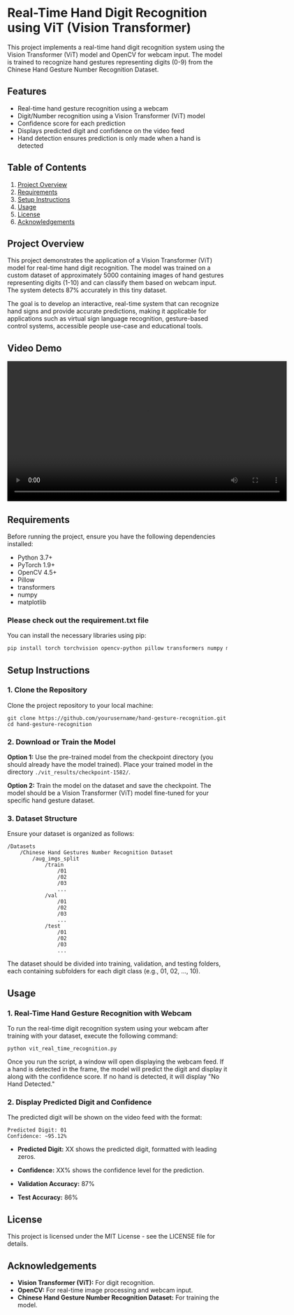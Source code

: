 # Real-Time Hand Digit Recognition using ViT (Vision Transformer)

This project implements a real-time hand digit recognition system using the Vision Transformer (ViT) model and OpenCV for webcam input. The model is trained to recognize hand gestures representing digits (0-9) from the Chinese Hand Gesture Number Recognition Dataset.

## Features
- Real-time hand gesture recognition using a webcam
- Digit/Number recognition using a Vision Transformer (ViT) model
- Confidence score for each prediction
- Displays predicted digit and confidence on the video feed
- Hand detection ensures prediction is only made when a hand is detected

## Table of Contents
1. [Project Overview](#project-overview)
2. [Requirements](#requirements)
3. [Setup Instructions](#setup-instructions)
4. [Usage](#usage)
5. [License](#license)
6. [Acknowledgements](#acknowledgements)

## Project Overview
This project demonstrates the application of a Vision Transformer (ViT) model for real-time hand digit recognition. The model was trained on a custom dataset of approximately 5000 containing images of hand gestures representing digits (1-10) and can classify them based on webcam input. The system detects 87% accurately in this tiny dataset.

The goal is to develop an interactive, real-time system that can recognize hand signs and provide accurate predictions, making it applicable for applications such as virtual sign language recognition, gesture-based control systems, accessible people use-case and educational tools.

## Video Demo
<video controls width="640">
  <source src="./Results/Video_demo.mp4" type="video/mp4">
  Your browser does not support the video tag.
</video>

## Requirements
Before running the project, ensure you have the following dependencies installed:

- Python 3.7+
- PyTorch 1.9+
- OpenCV 4.5+
- Pillow
- transformers
- numpy
- matplotlib

### Please check out the requirement.txt file

You can install the necessary libraries using pip:

```bash
pip install torch torchvision opencv-python pillow transformers numpy matplotlib
```

## Setup Instructions

### 1. Clone the Repository
Clone the project repository to your local machine:

```
git clone https://github.com/yourusername/hand-gesture-recognition.git
cd hand-gesture-recognition
```

### 2. Download or Train the Model
**Option 1:** Use the pre-trained model from the checkpoint directory (you should already have the model trained). Place your trained model in the directory `./vit_results/checkpoint-1582/`.

**Option 2:** Train the model on the dataset and save the checkpoint. The model should be a Vision Transformer (ViT) model fine-tuned for your specific hand gesture dataset.

### 3. Dataset Structure
Ensure your dataset is organized as follows:

```
/Datasets
    /Chinese Hand Gestures Number Recognition Dataset
        /aug_imgs_split
            /train
                /01
                /02
                /03
                ...
            /val
                /01
                /02
                /03
                ...
            /test
                /01
                /02
                /03
                ...
```

The dataset should be divided into training, validation, and testing folders, each containing subfolders for each digit class (e.g., 01, 02, ..., 10).

## Usage

### 1. Real-Time Hand Gesture Recognition with Webcam
To run the real-time digit recognition system using your webcam after training with your dataset, execute the following command:

```
python vit_real_time_recognition.py
```

Once you run the script, a window will open displaying the webcam feed. If a hand is detected in the frame, the model will predict the digit and display it along with the confidence score. If no hand is detected, it will display "No Hand Detected."

### 2. Display Predicted Digit and Confidence
The predicted digit will be shown on the video feed with the format:

```
Predicted Digit: 01
Confidence: ~95.12%
```

- **Predicted Digit:** XX shows the predicted digit, formatted with leading zeros.
- **Confidence:** XX% shows the confidence level for the prediction.

- **Validation Accuracy:** 87%
- **Test Accuracy:** 86%


## License
This project is licensed under the MIT License - see the LICENSE file for details.

## Acknowledgements
- **Vision Transformer (ViT):** For digit recognition.
- **OpenCV:** For real-time image processing and webcam input.
- **Chinese Hand Gesture Number Recognition Dataset:** For training the model.